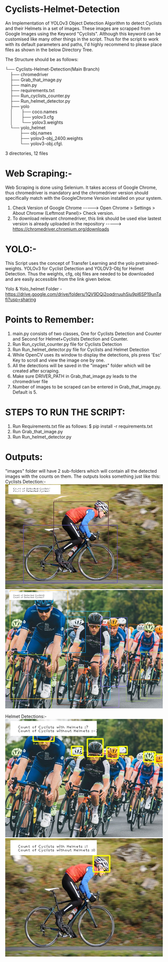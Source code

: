 # Cyclists-Helmet-Detection

An Implementation of YOLOv3 Object Detection Algorithm to detect Cyclists and their Helmets in a set of images.
These images are scrapped from Google Images using the Keyword "Cyclists". Although this keyword can be customised like many other things in the script.
Thus for the script to work with its default parameters and paths, I'd highly recommend to please place files as shown in the below Directory Tree. 

The Structure should be as follows:

└── Cyclists-Helmet-Detection(Main Branch)\
&nbsp;&nbsp;&nbsp;&nbsp;├── chromedriver\
&nbsp;&nbsp;&nbsp;&nbsp;├── Grab_that_image.py\
&nbsp;&nbsp;&nbsp;&nbsp;├── main.py\
&nbsp;&nbsp;&nbsp;&nbsp;├── requirements.txt\
&nbsp;&nbsp;&nbsp;&nbsp;├── Run_cyclists_counter.py\
&nbsp;&nbsp;&nbsp;&nbsp;├── Run_helmet_detector.py\
&nbsp;&nbsp;&nbsp;&nbsp;├── yolo\
&nbsp;&nbsp;&nbsp;&nbsp;│&nbsp;&nbsp;&nbsp;&nbsp;&nbsp;&nbsp;&nbsp;├── coco.names\
&nbsp;&nbsp;&nbsp;&nbsp;│&nbsp;&nbsp;&nbsp;&nbsp;&nbsp;&nbsp;&nbsp;├── yolov3.cfg\
&nbsp;&nbsp;&nbsp;&nbsp;│&nbsp;&nbsp;&nbsp;&nbsp;&nbsp;&nbsp;&nbsp;└── yolov3.weights\
&nbsp;&nbsp;&nbsp;&nbsp;└── yolo_helmet\
&nbsp;&nbsp;&nbsp;&nbsp;&nbsp;&nbsp;&nbsp;&nbsp;&nbsp;&nbsp;&nbsp;&nbsp;├── obj.names\
&nbsp;&nbsp;&nbsp;&nbsp;&nbsp;&nbsp;&nbsp;&nbsp;&nbsp;&nbsp;&nbsp;&nbsp;├── yolov3-obj_2400.weights\
&nbsp;&nbsp;&nbsp;&nbsp;&nbsp;&nbsp;&nbsp;&nbsp;&nbsp;&nbsp;&nbsp;&nbsp;└── yolov3-obj.cfg\
        
3 directories, 12 files

# Web Scraping:-
Web Scraping is done using Selenium. It takes access of Google Chrome, thus chromedriver is mandatory and the chromedriver version should specifically match with the GoogleChrome Version installed on your system.
1. Check Version of Google Chrome -----> Open Chrome > Settings > About Chromw (Leftmost Panel)> Check version.
2. To download relevant chromedriver, this link should be used else lastest version is already uploaded in the repository -----> https://chromedriver.chromium.org/downloads

# YOLO:-
This Script uses the concept of Transfer Learning and the yolo pretrained-weights.
YOLOv3 for Cyclist Detection and YOLOV3-Obj for Helmet Detection. Thus the weights, cfg, obj files are needed to be downloaded and are easily accessible from the link given below.

Yolo & Yolo_helmet Folder - https://drive.google.com/drive/folders/1QV9DQj2oqdrruuhSiu9pl6SP19unTafi?usp=sharing

# Points to Remember:
1. main.py consists of two classes, One for Cyclists Detection and Counter and Second for Helmet+Cyclists Detection and Counter. 
2. Run Run_cyclist_counter.py file for Cyclists Detection
3. Run Run_helmet_detector.py file for Cyclists and Helmet Detection
4. While OpenCV uses its window to display the detections, pls press 'Esc' Key to scroll and view the image one by one.
5. All the detections will be saved in the "images" folder which will be created after scraping.
6. Make sure DRIVER_PATH in Grab_that_image.py leads to the chromedriver file
7. Number of images to be scraped can be entered in Grab_that_image.py. Default is 5. 

# STEPS TO RUN THE SCRIPT:
1. Run Requirements.txt file as follows:
    $ pip install -r requirements.txt
2. Run Grab_that_image.py
3. Run Run_helmet_detector.py

# Outputs:
"images" folder will have 2 sub-folders which will contain all the detected images with the counts on them.
The outputs looks something just like this:
Cyclists Detection:-
![alt text](https://github.com/CuFFaz/Cyclists-Helmet-Detection/blob/main/images/cyclist/f80b6ad9e4.jpg)
![alt text](https://github.com/CuFFaz/Cyclists-Helmet-Detection/blob/main/images/cyclist/a065255504.jpg)

Helmet Detections:-
![alt text](https://github.com/CuFFaz/Cyclists-Helmet-Detection/blob/main/images/Helmet_detections/Image.00032.jpeg)
![alt text](https://github.com/CuFFaz/Cyclists-Helmet-Detection/blob/main/images/Helmet_detections/Image.00049.jpeg)



